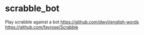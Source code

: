 # scrabble_bot
Play scrabble against a bot
https://github.com/dwyl/english-words
https://github.com/fayrose/Scrabble
